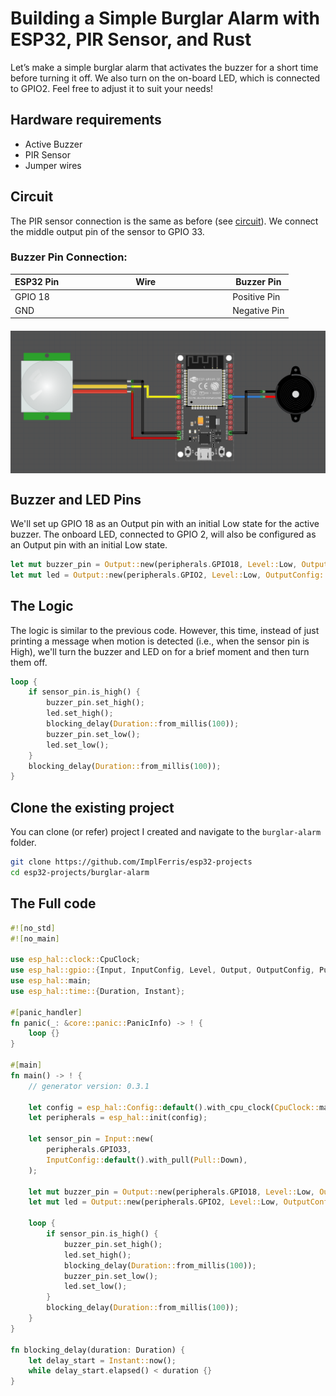 # Building a Simple Burglar Alarm with ESP32, PIR Sensor, and Rust

Let’s make a simple burglar alarm that activates the buzzer for a short time before turning it off.  We also turn on the on-board LED, which is connected to GPIO2. Feel free to adjust it to suit your needs!

## Hardware requirements

- Active Buzzer 
- PIR Sensor
- Jumper wires

## Circuit

The PIR sensor connection is the same as before (see [circuit](./circuit.md)). We connect the middle output pin of the sensor to GPIO 33.

### Buzzer Pin Connection: 
<table style="margin-bottom:20px">
  <thead>
    <tr>
      <th>ESP32 Pin</th>
      <th style="width: 250px; margin: 0 auto;">Wire</th>
      <th>Buzzer Pin</th>
    </tr>
  </thead>
  <tbody>
    <tr>
      <td>GPIO 18</td>
      <td style="text-align: center; vertical-align: middle; padding: 0;">
        <div class="wire blue" style="width: 200px; margin: 0 auto;">
          <div class="male-left"></div>
          <div class="male-right"></div>
        </div>
      </td>
      <td>Positive Pin</td>
    </tr>
    <tr>
      <td>GND</td>
      <td style="text-align: center; vertical-align: middle; padding: 0;">
        <div class="wire black" style="width: 200px; margin: 0 auto;">
          <div class="male-left"></div>
          <div class="male-right"></div>
        </div>
      </td>
      <td>Negative Pin</td>
    </tr>
  </tbody>
</table>


<img style="display: block; margin: auto;" alt="HC-SR501" src="./images/esp32-pir-sensor-burglar-alarm.png"/>


## Buzzer and LED Pins

We'll set up GPIO 18 as an Output pin with an initial Low state for the active buzzer. The onboard LED, connected to GPIO 2, will also be configured as an Output pin with an initial Low state.

```rust
let mut buzzer_pin = Output::new(peripherals.GPIO18, Level::Low, OutputConfig::default());
let mut led = Output::new(peripherals.GPIO2, Level::Low, OutputConfig::default());
```

## The Logic

The logic is similar to the previous code. However, this time, instead of just printing a message when motion is detected (i.e., when the sensor pin is High), we'll turn the buzzer and LED on for a brief moment and then turn them off.

```rust
loop {
    if sensor_pin.is_high() {
        buzzer_pin.set_high();
        led.set_high();
        blocking_delay(Duration::from_millis(100));
        buzzer_pin.set_low();
        led.set_low();
    }
    blocking_delay(Duration::from_millis(100));
}
```


## Clone the existing project
You can clone (or refer) project I created and navigate to the `burglar-alarm` folder.

```sh
git clone https://github.com/ImplFerris/esp32-projects
cd esp32-projects/burglar-alarm
```


## The Full code

```rust
#![no_std]
#![no_main]

use esp_hal::clock::CpuClock;
use esp_hal::gpio::{Input, InputConfig, Level, Output, OutputConfig, Pull};
use esp_hal::main;
use esp_hal::time::{Duration, Instant};

#[panic_handler]
fn panic(_: &core::panic::PanicInfo) -> ! {
    loop {}
}

#[main]
fn main() -> ! {
    // generator version: 0.3.1

    let config = esp_hal::Config::default().with_cpu_clock(CpuClock::max());
    let peripherals = esp_hal::init(config);

    let sensor_pin = Input::new(
        peripherals.GPIO33,
        InputConfig::default().with_pull(Pull::Down),
    );

    let mut buzzer_pin = Output::new(peripherals.GPIO18, Level::Low, OutputConfig::default());
    let mut led = Output::new(peripherals.GPIO2, Level::Low, OutputConfig::default());

    loop {
        if sensor_pin.is_high() {
            buzzer_pin.set_high();
            led.set_high();
            blocking_delay(Duration::from_millis(100));
            buzzer_pin.set_low();
            led.set_low();
        }
        blocking_delay(Duration::from_millis(100));
    }
}

fn blocking_delay(duration: Duration) {
    let delay_start = Instant::now();
    while delay_start.elapsed() < duration {}
}
```
